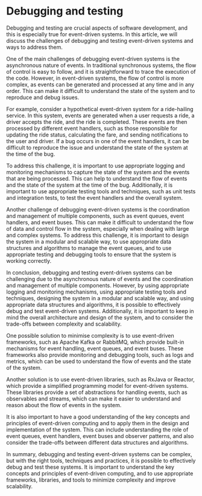 # Debugging and testing

Debugging and testing are crucial aspects of software development, and this is especially true for event-driven systems. In this article, we will discuss the challenges of debugging and testing event-driven systems and ways to address them.

One of the main challenges of debugging event-driven systems is the asynchronous nature of events. In traditional synchronous systems, the flow of control is easy to follow, and it is straightforward to trace the execution of the code. However, in event-driven systems, the flow of control is more complex, as events can be generated and processed at any time and in any order. This can make it difficult to understand the state of the system and to reproduce and debug issues.

For example, consider a hypothetical event-driven system for a ride-hailing service. In this system, events are generated when a user requests a ride, a driver accepts the ride, and the ride is completed. These events are then processed by different event handlers, such as those responsible for updating the ride status, calculating the fare, and sending notifications to the user and driver. If a bug occurs in one of the event handlers, it can be difficult to reproduce the issue and understand the state of the system at the time of the bug.

To address this challenge, it is important to use appropriate logging and monitoring mechanisms to capture the state of the system and the events that are being processed. This can help to understand the flow of events and the state of the system at the time of the bug. Additionally, it is important to use appropriate testing tools and techniques, such as unit tests and integration tests, to test the event handlers and the overall system.

Another challenge of debugging event-driven systems is the coordination and management of multiple components, such as event queues, event handlers, and event buses. This can make it difficult to understand the flow of data and control flow in the system, especially when dealing with large and complex systems. To address this challenge, it is important to design the system in a modular and scalable way, to use appropriate data structures and algorithms to manage the event queues, and to use appropriate testing and debugging tools to ensure that the system is working correctly.

In conclusion, debugging and testing event-driven systems can be challenging due to the asynchronous nature of events and the coordination and management of multiple components. However, by using appropriate logging and monitoring mechanisms, using appropriate testing tools and techniques, designing the system in a modular and scalable way, and using appropriate data structures and algorithms, it is possible to effectively debug and test event-driven systems. Additionally, it is important to keep in mind the overall architecture and design of the system, and to consider the trade-offs between complexity and scalability.

One possible solution to minimise complexity is to use event-driven frameworks, such as Apache Kafka or RabbitMQ, which provide built-in mechanisms for event handling, event queues, and event buses. These frameworks also provide monitoring and debugging tools, such as logs and metrics, which can be used to understand the flow of events and the state of the system.

Another solution is to use event-driven libraries, such as RxJava or Reactor, which provide a simplified programming model for event-driven systems. These libraries provide a set of abstractions for handling events, such as observables and streams, which can make it easier to understand and reason about the flow of events in the system.

It is also important to have a good understanding of the key concepts and principles of event-driven computing and to apply them in the design and implementation of the system. This can include understanding the role of event queues, event handlers, event buses and observer patterns, and also consider the trade-offs between different data structures and algorithms.

In summary, debugging and testing event-driven systems can be complex, but with the right tools, techniques and practices, it is possible to effectively debug and test these systems. It is important to understand the key concepts and principles of event-driven computing, and to use appropriate frameworks, libraries, and tools to minimize complexity and improve scalability.
